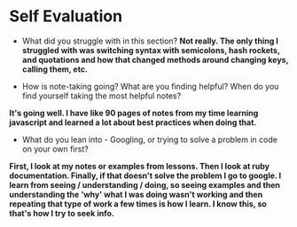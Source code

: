 # Self Evaluation

- What did you struggle with in this section?
**Not really. The only thing I struggled with was switching syntax with semicolons, hash rockets, and quotations and how that changed methods around changing keys, calling them, etc.**

- How is note-taking going? What are you finding helpful? When do you find yourself taking the most helpful notes?

**It's going well. I have like 90 pages of notes from my time learning javascript and learned a lot about best practices when doing that.**

- What do you lean into - Googling, or trying to solve a problem in code on your own first?

**First, I look at my notes or examples from lessons. Then I look at ruby documentation. Finally, if that doesn't solve the problem I go to google. I learn from seeing / understanding / doing, so seeing examples and then understanding the 'why' what I was doing wasn't working and then repeating that type of work a few times is how I learn. I know this, so that's how I try to seek info.**
